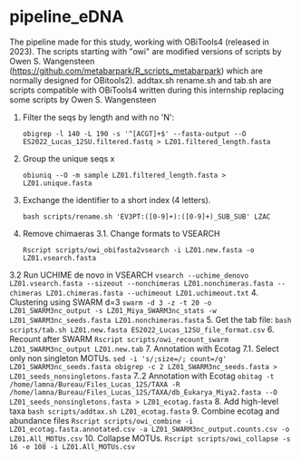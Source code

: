 # pipeline_eDNA
The pipeline made for this study, working with OBiTools4 (released in 2023). The scripts starting with "owi" are modified versions of scripts by Owen S. Wangensteen (https://github.com/metabarpark/R_scripts_metabarpark) which are normally designed for OBitools2). addtax.sh rename.sh and tab.sh are scripts compatible with OBiTools4 written during this internship replacing some scripts by Owen S. Wangensteen
1. Filter the seqs by length and with no 'N':
      ```
      obigrep -l 140 -L 190 -s '^[ACGT]+$' --fasta-output --O ES2022_Lucas_12SU.filtered.fastq > LZ01.filtered_length.fasta
      ```
2. Group the unique seqs x
     ```
     obiuniq --O -m sample LZ01.filtered_length.fasta > LZ01.unique.fasta
     ```
2. Exchange the identifier to a short index (4 letters).
      ```
      bash scripts/rename.sh 'EV3PT:([0-9]+):([0-9]+)_SUB_SUB' LZAC
      ```
3. Remove chimaeras
  3.1. Change formats to VSEARCH
      ```
      Rscript scripts/owi_obifasta2vsearch -i LZ01.new.fasta -o LZ01.vsearch.fasta
      ```
  3.2 Run UCHIME de novo in VSEARCH
     ```
     vsearch --uchime_denovo LZ01.vsearch.fasta --sizeout --nonchimeras LZ01.nonchimeras.fasta --chimeras LZ01.chimeras.fasta --uchimeout LZ01.uchimeout.txt
     ```
4. Clustering using SWARM d=3
      ```
      swarm -d 3 -z -t 20 -o LZ01_SWARM3nc_output -s LZ01_Miya_SWARM3nc_stats -w LZ01_SWARM3nc_seeds.fasta LZ01.nonchimeras.fasta
      ```
5. Get the tab file:
      ```
      bash scripts/tab.sh LZ01.new.fasta ES2022_Lucas_12SU_file_format.csv
      ```
6. Recount after SWARM
      ```
      Rscript scripts/owi_recount_swarm LZ01_SWARM3nc_output LZ01.new.tab
      ```
7. Annotation with Ecotag
  7.1. Select only non singleton MOTUs.
      ```
      sed -i 's/;size=/; count=/g' LZ01_SWARM3nc_seeds.fasta
      obigrep -c 2 LZ01_SWARM3nc_seeds.fasta > LZ01_seeds_nonsingletons.fasta
      ```
  7..2 Annotation with Ecotag
      ```
      obitag -t /home/lamna/Bureau/Files_Lucas_12S/TAXA -R /home/lamna/Bureau/Files_Lucas_12S/TAXA/db_Eukarya_Miya2.fasta --O LZ01_seeds_nonsingletons.fasta > LZ01_ecotag.fasta
      ```
8. Add high-level taxa
      ```
      bash scripts/addtax.sh LZ01_ecotag.fasta
      ```
9. Combine ecotag and abundance files
      ```
      Rscript scripts/owi_combine -i LZ01_ecotag.fasta.annotated.csv -a LZ01_SWARM3nc_output.counts.csv -o LZ01.All_MOTUs.csv
      ```
10. Collapse MOTUs.
      ```
      Rscript scripts/owi_collapse -s 16 -e 108 -i LZ01.All_MOTUs.csv
      ```
